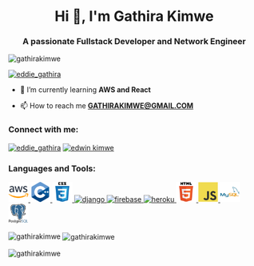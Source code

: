 <h1 align="center">Hi 👋, I'm Gathira Kimwe</h1>
<h3 align="center">A passionate Fullstack Developer and Network Engineer</h3>

<p align="left"> <img src="https://komarev.com/ghpvc/?username=gathirakimwe&label=Profile%20views&color=0e75b6&style=flat" alt="gathirakimwe" /> </p>

<p align="left"> <a href="https://twitter.com/eddie_gathira" target="blank"><img src="https://img.shields.io/twitter/follow/eddie_gathira?logo=twitter&style=for-the-badge" alt="eddie_gathira" /></a> </p>

- 🌱 I’m currently learning **AWS and React**

- 📫 How to reach me **GATHIRAKIMWE@GMAIL.COM**

<h3 align="left">Connect with me:</h3>
<p align="left">
<a href="https://twitter.com/eddie_gathira" target="blank"><img align="center" src="https://raw.githubusercontent.com/rahuldkjain/github-profile-readme-generator/master/src/images/icons/Social/twitter.svg" alt="eddie_gathira" height="30" width="40" /></a>
<a href="https://linkedin.com/in/edwin kimwe" target="blank"><img align="center" src="https://raw.githubusercontent.com/rahuldkjain/github-profile-readme-generator/master/src/images/icons/Social/linked-in-alt.svg" alt="edwin kimwe" height="30" width="40" /></a>
</p>

<h3 align="left">Languages and Tools:</h3>
<p align="left"> <a href="https://aws.amazon.com" target="_blank" rel="noreferrer"> <img src="https://raw.githubusercontent.com/devicons/devicon/master/icons/amazonwebservices/amazonwebservices-original-wordmark.svg" alt="aws" width="40" height="40"/> </a> <a href="https://www.w3schools.com/cpp/" target="_blank" rel="noreferrer"> <img src="https://raw.githubusercontent.com/devicons/devicon/master/icons/cplusplus/cplusplus-original.svg" alt="cplusplus" width="40" height="40"/> </a> <a href="https://www.w3schools.com/css/" target="_blank" rel="noreferrer"> <img src="https://raw.githubusercontent.com/devicons/devicon/master/icons/css3/css3-original-wordmark.svg" alt="css3" width="40" height="40"/> </a> <a href="https://www.djangoproject.com/" target="_blank" rel="noreferrer"> <img src="https://cdn.worldvectorlogo.com/logos/django.svg" alt="django" width="40" height="40"/> </a> <a href="https://firebase.google.com/" target="_blank" rel="noreferrer"> <img src="https://www.vectorlogo.zone/logos/firebase/firebase-icon.svg" alt="firebase" width="40" height="40"/> </a> <a href="https://heroku.com" target="_blank" rel="noreferrer"> <img src="https://www.vectorlogo.zone/logos/heroku/heroku-icon.svg" alt="heroku" width="40" height="40"/> </a> <a href="https://www.w3.org/html/" target="_blank" rel="noreferrer"> <img src="https://raw.githubusercontent.com/devicons/devicon/master/icons/html5/html5-original-wordmark.svg" alt="html5" width="40" height="40"/> </a> <a href="https://developer.mozilla.org/en-US/docs/Web/JavaScript" target="_blank" rel="noreferrer"> <img src="https://raw.githubusercontent.com/devicons/devicon/master/icons/javascript/javascript-original.svg" alt="javascript" width="40" height="40"/> </a> <a href="https://www.mysql.com/" target="_blank" rel="noreferrer"> <img src="https://raw.githubusercontent.com/devicons/devicon/master/icons/mysql/mysql-original-wordmark.svg" alt="mysql" width="40" height="40"/> </a> <a href="https://www.postgresql.org" target="_blank" rel="noreferrer"> <img src="https://raw.githubusercontent.com/devicons/devicon/master/icons/postgresql/postgresql-original-wordmark.svg" alt="postgresql" width="40" height="40"/> </a> </p>

<p><img align="left" src="https://github-readme-stats.vercel.app/api/top-langs?username=gathirakimwe&show_icons=true&locale=en&layout=compact" alt="gathirakimwe" /></p>

<p>&nbsp;<img align="center" src="https://github-readme-stats.vercel.app/api?username=gathirakimwe&show_icons=true&locale=en" alt="gathirakimwe" /></p>

<p><img align="center" src="https://github-readme-streak-stats.herokuapp.com/?user=gathirakimwe&" alt="gathirakimwe" /></p>
